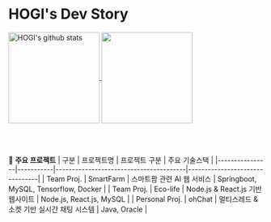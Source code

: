 # HOGI's Dev Story

<a href="https://github.com/hogi2020">
<img align="center" style="height:180px" src="https://github-readme-stats.vercel.app/api?username=hogi2020&show_icons=true&include_all_commits=true&theme=nord&hide_border=true" alt="HOGI's github stats" />
</a>

<a href="https://github.com/hogi2020">
<img align="center" style="height:180px" src="https://github-readme-stats.vercel.app/api/top-langs/?username=hogi2020&layout=compact&theme=nord&hide_border=true" />
</a> 

<br><br>

📂 **주요 프로젝트**
| 구분           | 프로젝트명 | 프로젝트 구분                          | 주요 기술스택                 |
|----------------|-----------|----------------------------------------|--------------------------------|
| Team Proj.     | SmartFarm | 스마트팜 관련 AI 웹 서비스               | Springboot, MySQL, Tensorflow, Docker |
| Team Proj.     | Eco-life  | Node.js & React.js 기반 웹사이트        | Node.js, React.js, MySQL |
| Personal Proj. | ohChat    | 멀티스레드 & 소켓 기반 실시간 채팅 시스템 | Java, Oracle |
